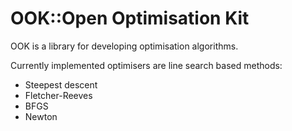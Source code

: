 OOK::Open Optimisation Kit
==========================

OOK is a library for developing optimisation algorithms.

Currently implemented optimisers are line search based methods:

- Steepest descent
- Fletcher-Reeves
- BFGS
- Newton

